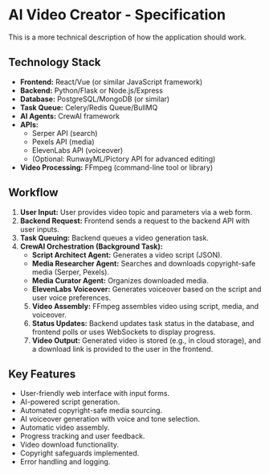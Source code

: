 # AI Video Creator - Specification

This is a more technical description of how the application should work.

## Technology Stack

*   **Frontend:** React/Vue (or similar JavaScript framework)
*   **Backend:** Python/Flask or Node.js/Express
*   **Database:** PostgreSQL/MongoDB (or similar)
*   **Task Queue:** Celery/Redis Queue/BullMQ
*   **AI Agents:** CrewAI framework
*   **APIs:**
    *   Serper API (search)
    *   Pexels API (media)
    *   ElevenLabs API (voiceover)
    *   (Optional: RunwayML/Pictory API for advanced editing)
*   **Video Processing:** FFmpeg (command-line tool or library)

## Workflow

1.  **User Input:** User provides video topic and parameters via a web form.
2.  **Backend Request:** Frontend sends a request to the backend API with user inputs.
3.  **Task Queuing:** Backend queues a video generation task.
4.  **CrewAI Orchestration (Background Task):**
    *   **Script Architect Agent:** Generates a video script (JSON).
    *   **Media Researcher Agent:** Searches and downloads copyright-safe media (Serper, Pexels).
    *   **Media Curator Agent:** Organizes downloaded media.
    *   **ElevenLabs Voiceover:** Generates voiceover based on the script and user voice preferences.
    5.  **Video Assembly:** FFmpeg assembles video using script, media, and voiceover.
    6.  **Status Updates:** Backend updates task status in the database, and frontend polls or uses WebSockets to display progress.
    7.  **Video Output:**  Generated video is stored (e.g., in cloud storage), and a download link is provided to the user in the frontend.

## Key Features

*   User-friendly web interface with input forms.
*   AI-powered script generation.
*   Automated copyright-safe media sourcing.
*   AI voiceover generation with voice and tone selection.
*   Automatic video assembly.
*   Progress tracking and user feedback.
*   Video download functionality.
*   Copyright safeguards implemented.
*   Error handling and logging.